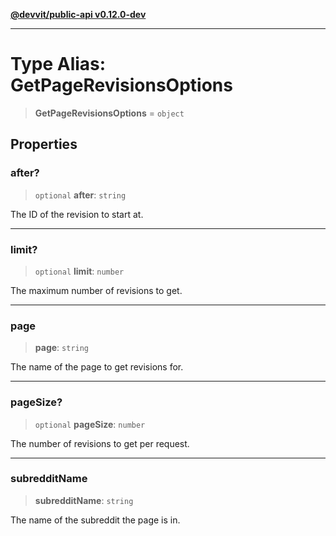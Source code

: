 [**@devvit/public-api v0.12.0-dev**](../../README.md)

---

# Type Alias: GetPageRevisionsOptions

> **GetPageRevisionsOptions** = `object`

## Properties

<a id="after"></a>

### after?

> `optional` **after**: `string`

The ID of the revision to start at.

---

<a id="limit"></a>

### limit?

> `optional` **limit**: `number`

The maximum number of revisions to get.

---

<a id="page"></a>

### page

> **page**: `string`

The name of the page to get revisions for.

---

<a id="pagesize"></a>

### pageSize?

> `optional` **pageSize**: `number`

The number of revisions to get per request.

---

<a id="subredditname"></a>

### subredditName

> **subredditName**: `string`

The name of the subreddit the page is in.
